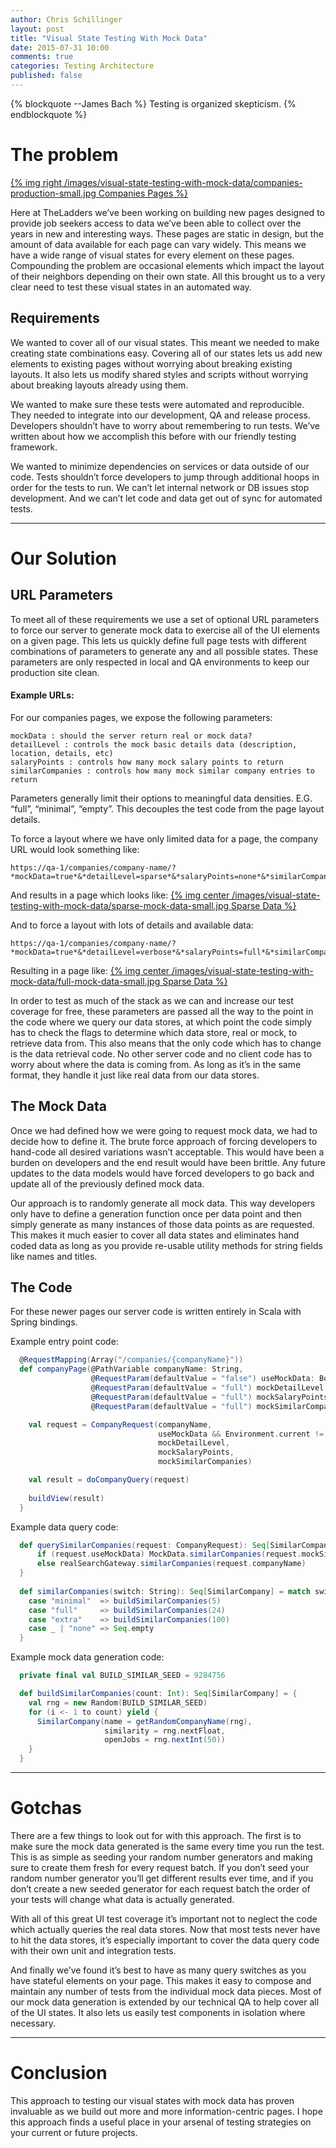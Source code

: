 ```yaml
---
author: Chris Schillinger
layout: post
title: "Visual State Testing With Mock Data"
date: 2015-07-31 10:00
comments: true
categories: Testing Architecture
published: false
---
```

{% blockquote --James Bach %}
Testing is organized skepticism.
{% endblockquote %}

# The problem

[{% img right /images/visual-state-testing-with-mock-data/companies-production-small.jpg Companies Pages %}](https://www.theladders.com/companies/TheLadders/)

Here at TheLadders we’ve been working on building new pages designed to provide job seekers access to data we’ve been able to collect over the years in new and interesting ways. These pages are static in design, but the amount of data available for each page can vary widely. This means we have a wide range of visual states for every element on these pages. Compounding the problem are occasional elements which impact the layout of their neighbors depending on their own state. All this brought us to a very clear need to test these visual states in an automated way.

## Requirements

We wanted to cover all of our visual states. This meant we needed to make creating state combinations easy. Covering all of our states lets us add new elements to existing pages without worrying about breaking existing layouts. It also lets us modify shared styles and scripts without worrying about breaking layouts already using them.

We wanted to make sure these tests were automated and reproducible. They needed to integrate into our development, QA and release process. Developers shouldn’t have to worry about remembering to run tests. We’ve written about how we accomplish this before with our friendly testing framework.

We wanted to minimize dependencies on services or data outside of our code. Tests shouldn’t force developers to jump through additional hoops in order for the tests to run. We can’t let internal network or DB issues stop development. And we can’t let code and data get out of sync for automated tests.


****

# Our Solution

## URL Parameters 

To meet all of these requirements we use a set of optional URL parameters to force our server to generate mock data to exercise all of the UI elements on a given page. This lets us quickly define full page tests with different combinations of parameters to generate any and all possible states. These parameters are only respected in local and QA environments to keep our production site clean.

#### Example URLs:

For our companies pages, we expose the following parameters:
```
mockData : should the server return real or mock data?
detailLevel : controls the mock basic details data (description, location, details, etc)
salaryPoints : controls how many mock salary points to return
similarCompanies : controls how many mock similar company entries to return
```

Parameters generally limit their options to meaningful data densities. E.G. “full”, “minimal”, “empty”. This decouples the test code from the page layout details.

To force a layout where we have only limited data for a page, the company URL would look something like:
```
https://qa-1/companies/company-name/?*mockData=true*&*detailLevel=sparse*&*salaryPoints=none*&*similarCompanies=minimal*
```

And results in a page which looks like:
[{% img center /images/visual-state-testing-with-mock-data/sparse-mock-data-small.jpg Sparse Data %}](/images/visual-state-testing-with-mock-data/sparse-mock-data.jpg)

And to force a layout with lots of details and available data:
```
https://qa-1/companies/company-name/?*mockData=true*&*detailLevel=verbose*&*salaryPoints=full*&*similarCompanies=extra*
```

Resulting in a page like:
[{% img center /images/visual-state-testing-with-mock-data/full-mock-data-small.jpg Sparse Data %}](/images/visual-state-testing-with-mock-data/full-mock-data.jpg)

In order to test as much of the stack as we can and increase our test coverage for free, these parameters are passed all the way to the point in the code where we query our data stores, at which point the code simply has to check the flags to determine which data store, real or mock, to retrieve data from. This also means that the only code which has to change is the data retrieval code. No other server code and no client code has to worry about where the data is coming from. As long as it’s in the same format, they handle it just like real data from our data stores.

## The Mock Data

Once we had defined how we were going to request mock data, we had to decide how to define it. The brute force approach of forcing developers to hand-code all desired variations wasn’t acceptable. This would have been a burden on developers and the end result would have been brittle. Any future updates to the data models would have forced developers to go back and update all of the previously defined mock data.

Our approach is to randomly generate all mock data. This way developers only have to define a generation function once per data point and then simply generate as many instances of those data points as are requested. This makes it much easier to cover all data states and eliminates hand coded data as long as you provide re-usable utility methods for string fields like names and titles.

## The Code

For these newer pages our server code is written entirely in Scala with Spring bindings.

Example entry point code:
``` scala Example entry point code
  @RequestMapping(Array("/companies/{companyName}"))
  def companyPage(@PathVariable companyName: String,
                  @RequestParam(defaultValue = "false") useMockData: Boolean,
                  @RequestParam(defaultValue = "full") mockDetailLevel: String,
                  @RequestParam(defaultValue = "full") mockSalaryPoints: String,
                  @RequestParam(defaultValue = "full") mockSimilarCompanies: String ): Any = {

    val request = CompanyRequest(companyName,
                                 useMockData && Environment.current != Prod,
                                 mockDetailLevel,
                                 mockSalaryPoints,
                                 mockSimilarCompanies)

    val result = doCompanyQuery(request)
    
    buildView(result)
  }
```

Example data query code:
``` scala Example data query code
  def querySimilarCompanies(request: CompanyRequest): Seq[SimilarCompany] = {
      if (request.useMockData) MockData.similarCompanies(request.mockSimilarCompanies)
      else realSearchGateway.similarCompanies(request.companyName)
  }
  
  def similarCompanies(switch: String): Seq[SimilarCompany] = match switch {
    case "minimal"  => buildSimilarCompanies(5)
    case "full"     => buildSimilarCompanies(24)
    case "extra"    => buildSimilarCompanies(100)
    case _ | "none" => Seq.empty
  }
```

Example mock data generation code:
``` scala Example mock data generation code
  private final val BUILD_SIMILAR_SEED = 9284756

  def buildSimilarCompanies(count: Int): Seq[SimilarCompany] = {
    val rng = new Random(BUILD_SIMILAR_SEED)
    for (i <- 1 to count) yield {
      SimilarCompany(name = getRandomCompanyName(rng),
                     similarity = rng.nextFloat,
                     openJobs = rng.nextInt(50))
    }
  }
```


****

# Gotchas

There are a few things to look out for with this approach. The first is to make sure the mock data generated is the same every time you run the test. This is as simple as seeding your random number generators and making sure to create them fresh for every request batch. If you don’t seed your random number generator you’ll get different results ever time, and if you don’t create a new seeded generator for each request batch the order of your tests will change what data is actually generated.

With all of this great UI test coverage it’s important not to neglect the code which actually queries the real data stores. Now that most tests never have to hit the data stores, it’s especially important to cover the data query code with their own unit and integration tests.

And finally we’ve found it’s best to have as many query switches as you have stateful elements on your page. This makes it easy to compose and maintain any number of tests from the individual mock data pieces. Most of our mock data generation is extended by our technical QA to help cover all of the UI states. It also lets us easily test components in isolation where necessary.


****

# Conclusion

This approach to testing our visual states with mock data has proven invaluable as we build out more and more information-centric pages. I hope this approach finds a useful place in your arsenal of testing strategies on your current or future projects.
